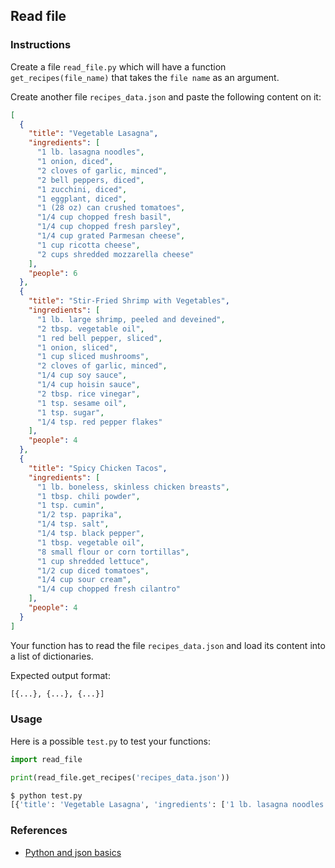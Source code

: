 ## Read file

### Instructions

Create a file `read_file.py` which will have a function `get_recipes(file_name)` that takes the `file name` as an argument.

Create another file `recipes_data.json` and paste the following content on it:

```json
[
  {
    "title": "Vegetable Lasagna",
    "ingredients": [
      "1 lb. lasagna noodles",
      "1 onion, diced",
      "2 cloves of garlic, minced",
      "2 bell peppers, diced",
      "1 zucchini, diced",
      "1 eggplant, diced",
      "1 (28 oz) can crushed tomatoes",
      "1/4 cup chopped fresh basil",
      "1/4 cup chopped fresh parsley",
      "1/4 cup grated Parmesan cheese",
      "1 cup ricotta cheese",
      "2 cups shredded mozzarella cheese"
    ],
    "people": 6
  },
  {
    "title": "Stir-Fried Shrimp with Vegetables",
    "ingredients": [
      "1 lb. large shrimp, peeled and deveined",
      "2 tbsp. vegetable oil",
      "1 red bell pepper, sliced",
      "1 onion, sliced",
      "1 cup sliced mushrooms",
      "2 cloves of garlic, minced",
      "1/4 cup soy sauce",
      "1/4 cup hoisin sauce",
      "2 tbsp. rice vinegar",
      "1 tsp. sesame oil",
      "1 tsp. sugar",
      "1/4 tsp. red pepper flakes"
    ],
    "people": 4
  },
  {
    "title": "Spicy Chicken Tacos",
    "ingredients": [
      "1 lb. boneless, skinless chicken breasts",
      "1 tbsp. chili powder",
      "1 tsp. cumin",
      "1/2 tsp. paprika",
      "1/4 tsp. salt",
      "1/4 tsp. black pepper",
      "1 tbsp. vegetable oil",
      "8 small flour or corn tortillas",
      "1 cup shredded lettuce",
      "1/2 cup diced tomatoes",
      "1/4 cup sour cream",
      "1/4 cup chopped fresh cilantro"
    ],
    "people": 4
  }
]
```

Your function has to read the file `recipes_data.json` and load its content into a list of dictionaries.

Expected output format:

```python
[{...}, {...}, {...}]
```

### Usage

Here is a possible `test.py` to test your functions:

```python
import read_file

print(read_file.get_recipes('recipes_data.json'))
```

```bash
$ python test.py
[{'title': 'Vegetable Lasagna', 'ingredients': ['1 lb. lasagna noodles', '1 onion, diced', '2 cloves of garlic, minced', '2 bell peppers, diced', '1 zucchini, diced', '1 eggplant, diced', '1 (28 oz) can crushed tomatoes', '1/4 cup chopped fresh basil', '1/4 cup chopped fresh parsley', '1/4 cup grated Parmesan cheese', '1 cup ricotta cheese', '2 cups shredded mozzarella cheese'], 'people': 6}, {'title': 'Stir-Fried Shrimp with Vegetables', 'ingredients': ['1 lb. large shrimp, peeled and deveined', '2 tbsp. vegetable oil', '1 red bell pepper, sliced', '1 onion, sliced', '1 cup sliced mushrooms', '2 cloves of garlic, minced', '1/4 cup soy sauce', '1/4 cup hoisin sauce', '2 tbsp. rice vinegar', '1 tsp. sesame oil', '1 tsp. sugar', '1/4 tsp. red pepper flakes'], 'people': 4}, {'title': 'Spicy Chicken Tacos', 'ingredients': ['1 lb. boneless, skinless chicken breasts', '1 tbsp. chili powder', '1 tsp. cumin', '1/2 tsp. paprika', '1/4 tsp. salt', '1/4 tsp. black pepper', '1 tbsp. vegetable oil', '8 small flour or corn tortillas', '1 cup shredded lettuce', '1/2 cup diced tomatoes', '1/4 cup sour cream', '1/4 cup chopped fresh cilantro'], 'people': 4}]
```

### References

- [Python and json basics](https://www.w3schools.com/python/python_json.asp)
